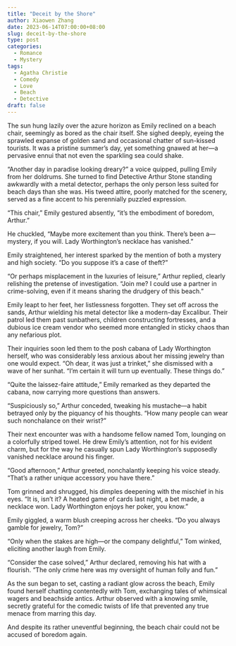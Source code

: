 ```yaml
---
title: "Deceit by the Shore"
author: Xiaowen Zhang
date: 2023-06-14T07:00:00+08:00
slug: deceit-by-the-shore
type: post
categories:
  - Romance
  - Mystery
tags:
  - Agatha Christie
  - Comedy
  - Love
  - Beach
  - Detective
draft: false
---
```


The sun hung lazily over the azure horizon as Emily reclined on a beach chair, seemingly as bored as the chair itself. She sighed deeply, eyeing the sprawled expanse of golden sand and occasional chatter of sun-kissed tourists. It was a pristine summer’s day, yet something gnawed at her—a pervasive ennui that not even the sparkling sea could shake.

“Another day in paradise looking dreary?” a voice quipped, pulling Emily from her doldrums. She turned to find Detective Arthur Stone standing awkwardly with a metal detector, perhaps the only person less suited for beach days than she was. His tweed attire, poorly matched for the scenery, served as a fine accent to his perennially puzzled expression.

“This chair,” Emily gestured absently, “it’s the embodiment of boredom, Arthur.”

He chuckled, “Maybe more excitement than you think. There’s been a—mystery, if you will. Lady Worthington’s necklace has vanished.”

Emily straightened, her interest sparked by the mention of both a mystery and high society. “Do you suppose it’s a case of theft?”

“Or perhaps misplacement in the luxuries of leisure,” Arthur replied, clearly relishing the pretense of investigation. “Join me? I could use a partner in crime-solving, even if it means sharing the drudgery of this beach.”

Emily leapt to her feet, her listlessness forgotten. They set off across the sands, Arthur wielding his metal detector like a modern-day Excalibur. Their patrol led them past sunbathers, children constructing fortresses, and a dubious ice cream vendor who seemed more entangled in sticky chaos than any nefarious plot.

Their inquiries soon led them to the posh cabana of Lady Worthington herself, who was considerably less anxious about her missing jewelry than one would expect. “Oh dear, it was just a trinket,” she dismissed with a wave of her sunhat. “I’m certain it will turn up eventually. These things do.”

“Quite the laissez-faire attitude,” Emily remarked as they departed the cabana, now carrying more questions than answers.

“Suspiciously so,” Arthur conceded, tweaking his mustache—a habit betrayed only by the piquancy of his thoughts. “How many people can wear such nonchalance on their wrist?”

Their next encounter was with a handsome fellow named Tom, lounging on a colorfully striped towel. He drew Emily’s attention, not for his evident charm, but for the way he casually spun Lady Worthington’s supposedly vanished necklace around his finger.

“Good afternoon,” Arthur greeted, nonchalantly keeping his voice steady. “That’s a rather unique accessory you have there.”

Tom grinned and shrugged, his dimples deepening with the mischief in his eyes. “It is, isn’t it? A heated game of cards last night, a bet made, a necklace won. Lady Worthington enjoys her poker, you know.”

Emily giggled, a warm blush creeping across her cheeks. “Do you always gamble for jewelry, Tom?”

“Only when the stakes are high—or the company delightful,” Tom winked, eliciting another laugh from Emily.

“Consider the case solved,” Arthur declared, removing his hat with a flourish. “The only crime here was my oversight of human folly and fun.”

As the sun began to set, casting a radiant glow across the beach, Emily found herself chatting contentedly with Tom, exchanging tales of whimsical wagers and beachside antics. Arthur observed with a knowing smile, secretly grateful for the comedic twists of life that prevented any true menace from marring this day.

And despite its rather uneventful beginning, the beach chair could not be accused of boredom again.